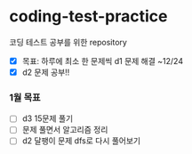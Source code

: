 # coding-test-practice
코딩 테스트 공부를 위한 repository

- [x] 목표: 하루에 최소 한 문제씩 d1 문제 해결 ~12/24
- [x] d2 문제 공부!!

### 1월 목표
- [ ] d3 15문제 풀기
- [ ] 문제 풀면서 알고리즘 정리
- [ ] d2 달팽이 문제 dfs로 다시 풀어보기
